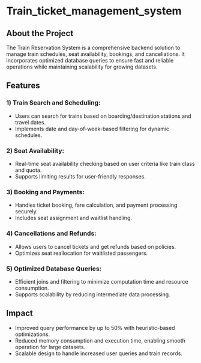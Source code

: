 # Train_ticket_management_system
## About the Project
The Train Reservation System is a comprehensive backend solution to manage train schedules, seat availability, bookings, and cancellations. It incorporates optimized database queries to ensure fast and reliable operations while maintaining scalability for growing datasets.

## Features
### 1) Train Search and Scheduling:

* Users can search for trains based on boarding/destination stations and travel dates.
* Implements date and day-of-week-based filtering for dynamic schedules.

### 2)  Seat Availability:

* Real-time seat availability checking based on user criteria like train class and quota.
* Supports limiting results for user-friendly responses.

### 3)  Booking and Payments:

* Handles ticket booking, fare calculation, and payment processing securely.
* Includes seat assignment and waitlist handling.

### 4) Cancellations and Refunds:

* Allows users to cancel tickets and get refunds based on policies.
* Optimizes seat reallocation for waitlisted passengers.

### 5) Optimized Database Queries:

* Efficient joins and filtering to minimize computation time and resource consumption.
* Supports scalability by reducing intermediate data processing.

## Impact

* Improved query performance by up to 50% with heuristic-based optimizations.
* Reduced memory consumption and execution time, enabling smooth operation for large datasets.
* Scalable design to handle increased user queries and train records.
